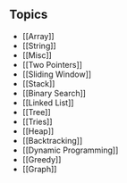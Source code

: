 ## Topics

- [[Array]]
- [[String]]
- [[Misc]]
- [[Two Pointers]]
- [[Sliding Window]]
- [[Stack]]
- [[Binary Search]]
- [[Linked List]]
- [[Tree]]
- [[Tries]]
- [[Heap]]
- [[Backtracking]]
- [[Dynamic Programming]]
- [[Greedy]]
- [[Graph]]